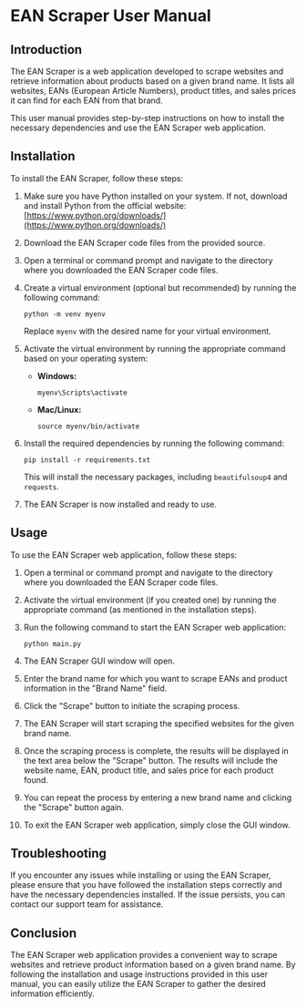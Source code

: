 # EAN Scraper User Manual

## Introduction

The EAN Scraper is a web application developed to scrape websites and retrieve information about products based on a given brand name. It lists all websites, EANs (European Article Numbers), product titles, and sales prices it can find for each EAN from that brand.

This user manual provides step-by-step instructions on how to install the necessary dependencies and use the EAN Scraper web application.

## Installation

To install the EAN Scraper, follow these steps:

1. Make sure you have Python installed on your system. If not, download and install Python from the official website: [https://www.python.org/downloads/](https://www.python.org/downloads/)

2. Download the EAN Scraper code files from the provided source.

3. Open a terminal or command prompt and navigate to the directory where you downloaded the EAN Scraper code files.

4. Create a virtual environment (optional but recommended) by running the following command:

   ```
   python -m venv myenv
   ```

   Replace `myenv` with the desired name for your virtual environment.

5. Activate the virtual environment by running the appropriate command based on your operating system:

   - **Windows:**

     ```
     myenv\Scripts\activate
     ```

   - **Mac/Linux:**

     ```
     source myenv/bin/activate
     ```

6. Install the required dependencies by running the following command:

   ```
   pip install -r requirements.txt
   ```

   This will install the necessary packages, including `beautifulsoup4` and `requests`.

7. The EAN Scraper is now installed and ready to use.

## Usage

To use the EAN Scraper web application, follow these steps:

1. Open a terminal or command prompt and navigate to the directory where you downloaded the EAN Scraper code files.

2. Activate the virtual environment (if you created one) by running the appropriate command (as mentioned in the installation steps).

3. Run the following command to start the EAN Scraper web application:

   ```
   python main.py
   ```

4. The EAN Scraper GUI window will open.

5. Enter the brand name for which you want to scrape EANs and product information in the "Brand Name" field.

6. Click the "Scrape" button to initiate the scraping process.

7. The EAN Scraper will start scraping the specified websites for the given brand name.

8. Once the scraping process is complete, the results will be displayed in the text area below the "Scrape" button. The results will include the website name, EAN, product title, and sales price for each product found.

9. You can repeat the process by entering a new brand name and clicking the "Scrape" button again.

10. To exit the EAN Scraper web application, simply close the GUI window.

## Troubleshooting

If you encounter any issues while installing or using the EAN Scraper, please ensure that you have followed the installation steps correctly and have the necessary dependencies installed. If the issue persists, you can contact our support team for assistance.

## Conclusion

The EAN Scraper web application provides a convenient way to scrape websites and retrieve product information based on a given brand name. By following the installation and usage instructions provided in this user manual, you can easily utilize the EAN Scraper to gather the desired information efficiently.